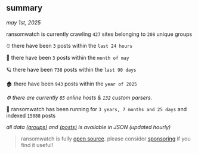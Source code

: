
## summary
_may 1st, 2025_

ransomwatch is currently crawling `427` sites belonging to `208` unique groups

⏲ there have been `3` posts within the `last 24 hours`

🦈 there have been `3` posts within the `month of may`

🪐 there have been `738` posts within the `last 90 days`

🏚 there have been `943` posts within the `year of 2025`

_⚙️ there are currently `85` online hosts & `132` custom parsers._

🦕 ransomwatch has been running for `3 years, 7 months and 25 days` and indexed `15088` posts

_all data  [(groups)](http://ransomwhat.telemetry.ltd/groups) and [(posts)](http://ransomwhat.telemetry.ltd/posts) is available in JSON (updated hourly)_

> ransomwatch is fully [open source](https://github.com/joshhighet/ransomwatch#ransomwatch--). please consider [sponsoring](https://github.com/sponsors/joshhighet) if you find it useful!
